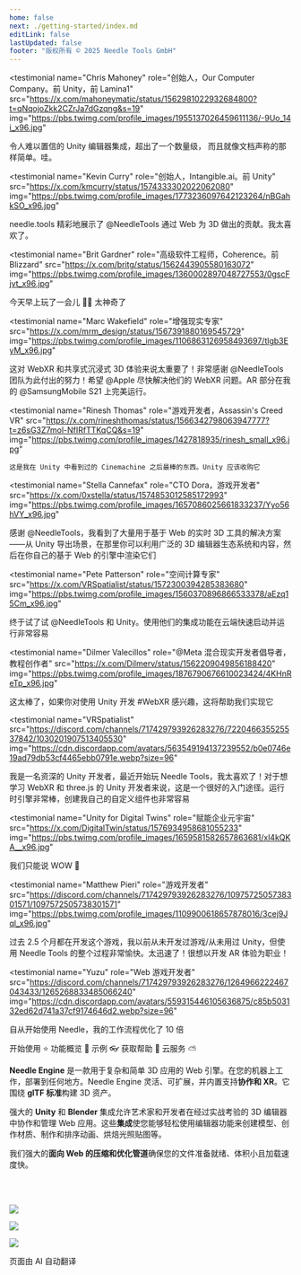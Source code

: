 ```yaml
---
home: false
next: ./getting-started/index.md
editLink: false
lastUpdated: false
footer: "版权所有 © 2025 Needle Tools GmbH"
---
```


<discountbanner fallback_image="/docs/imgs/banner.webp" />

<quoteslides>

<testimonial
  name="Chris Mahoney"
  role="创始人，Our Computer Company。前 Unity，前 Lamina1"
  src="https://x.com/mahoneymatic/status/1562981022932684800?t=qNqojoZkk2CZrJa7dGzqng&s=19"
  img="https://pbs.twimg.com/profile_images/1955137026459611136/-9Uo_14i_x96.jpg"
>
令人难以置信的 Unity 编辑器集成，超出了一个数量级，
而且就像文档声称的那样简单。哇。
</testimonial>

<testimonial
  name="Kevin Curry"
  role="创始人，Intangible.ai。前 Unity"
  src="https://x.com/kmcurry/status/1574333302022062080"
  img="https://pbs.twimg.com/profile_images/1773236097642123264/nBGahkSO_x96.jpg"
>
needle.tools 精彩地展示了 @NeedleTools 通过 Web 为 3D 做出的贡献。我太喜欢了。
</testimonial>

<testimonial
  name="Brit Gardner"
  role="高级软件工程师，Coherence。前 Blizzard"
  src="https://x.com/britg/status/1562443905580163072"
  img="https://pbs.twimg.com/profile_images/1360002897048727553/0gscFjvt_x96.jpg"
>
今天早上玩了一会儿 🤯🤯 太神奇了
</testimonial>

<testimonial
  name="Marc Wakefield"
  role="增强现实专家"
  src="https://x.com/mrm_design/status/1567391880169545729"
  img="https://pbs.twimg.com/profile_images/1106863126958493697/tlgb3EyM_x96.jpg"
>
这对 WebXR 和共享式沉浸式 3D 体验来说太重要了！非常感谢 @NeedleTools 团队为此付出的努力！希望 @Apple
尽快解决他们的 WebXR 问题。AR 部分在我的 @SamsungMobile S21 上完美运行。
</testimonial>

<testimonial
  name="Rinesh Thomas"
  role="游戏开发者，Assassin's Creed VR"
  src="https://x.com/rineshthomas/status/1566342798063947777?t=z6sG3Z7mol-NfIRfTTKqCQ&s=19"
  img="https://pbs.twimg.com/profile_images/1427818935/rinesh_small_x96.jpg"
>
    这是我在 Unity 中看到过的 Cinemachine 之后最棒的东西。Unity 应该收购它
</testimonial>

<testimonial
  name="Stella Cannefax"
  role="CTO Dora，游戏开发者"
  src="https://x.com/0xstella/status/1574853012585172993"
  img="https://pbs.twimg.com/profile_images/1657086025661833237/Yyo56hVY_x96.jpg"
>
感谢 @NeedleTools，我看到了大量用于基于 Web 的实时 3D 工具的解决方案——从 Unity 导出场景，在那里你可以利用广泛的 3D 编辑器生态系统和内容，然后在你自己的基于 Web 的引擎中渲染它们
</testimonial>

<testimonial
  name="Pete Patterson"
  role="空间计算专家"
  src="https://x.com/VRSpatialist/status/1572300394285383680"
  img="https://pbs.twimg.com/profile_images/1560370896866533378/aEzq15Cm_x96.jpg"
>
终于试了试 @NeedleTools 和 Unity。使用他们的集成功能在云端快速启动并运行非常容易
</testimonial>

<testimonial
  name="Dilmer Valecillos"
  role="@Meta 混合现实开发者倡导者，教程创作者"
  src="https://x.com/Dilmerv/status/1562209049856188420"
  img="https://pbs.twimg.com/profile_images/1876790676610023424/4KHnReTp_x96.jpg"
>
 这太棒了，如果你对使用 Unity 开发 #WebXR 感兴趣，这将帮助我们实现它
</testimonial>

<testimonial
  name="VRSpatialist"
  src="https://discord.com/channels/717429793926283276/722046635525537842/1030201907513405530"
  img="https://cdn.discordapp.com/avatars/563549194137239552/b0e0746e19ad79db53cf4465ebb0791e.webp?size=96"
>
 我是一名资深的 Unity 开发者，最近开始玩 Needle Tools，我太喜欢了！对于想学习 WebXR 和 three.js 的 Unity 开发者来说，这是一个很好的入门途径。运行时引擎非常棒，创建我自己的自定义组件也非常容易
</testimonial>

<testimonial
  name="Unity for Digital Twins"
  role="赋能企业元宇宙"
  src="https://x.com/DigitalTwin/status/1576934958681055233"
  img="https://pbs.twimg.com/profile_images/1659581582657863681/xl4kQKA__x96.jpg"
>
我们只能说 WOW 🤩
</testimonial>

<testimonial
  name="Matthew Pieri"
  role="游戏开发者"
  src="https://discord.com/channels/717429793926283276/1097572505738301571/1097572505738301571"
  img="https://pbs.twimg.com/profile_images/1109900618657878016/3cej9Jql_x96.jpg"
>
过去 2.5 个月都在开发这个游戏，我以前从未开发过游戏/从未用过 Unity，但使用 Needle Tools 的整个过程非常愉快。太迅速了！很想以开发 AR 体验为职业！
</testimonial>

<testimonial
  name="Yuzu"
  role="Web 游戏开发者"
  src="https://discord.com/channels/717429793926283276/1264966222467043433/1265268833485066240"
  img="https://cdn.discordapp.com/avatars/559315446105636875/c85b503132ed62d741a37cf9174646d2.webp?size=96"
>
自从开始使用 Needle，我的工作流程优化了 10 倍
</testimonial>

</quoteslides>

<actiongroup>
    <action href="getting-started/">
    开始使用 ⭐
    </action>
    <action href="features-overview">
    功能概览 🎨
    </action>
    <action href="https://engine.needle.tools/samples?utm_source=needle_docs&utm_content=actionbutton">
    示例 👓
    </action>
    <action subtitle="AI 支持" href="https://forum.needle.tools?utm_source=needle_docs&utm_content=actionbutton">
    获取帮助 💬
    </action>
    <action href="https://cloud.needle.tools">
    云服务 ⛅️
    </action>
</actiongroup>

**Needle Engine** 是一款用于复杂和简单 3D 应用的 Web 引擎。在您的机器上工作，部署到任何地方。Needle Engine 灵活、可扩展，并内置支持**协作和 XR**。它围绕 **glTF 标准**构建 3D 资产。

强大的 **Unity** 和 **Blender** 集成允许艺术家和开发者在经过实战考验的 3D 编辑器中协作和管理 Web 应用。这些**集成**使您能够轻松使用编辑器功能来创建模型、创作材质、制作和排序动画、烘焙光照贴图等。

我们强大的**面向 Web 的压缩和优化管道**确保您的文件准备就绪、体积小且加载速度快。

<!-- <video-embed src="https://www.youtube.com/watch?v=p83q4siNeWo" /> -->

<br/>
<br/>

<actiongroup>

<a class="no-external-link-icon" href="https://www.npmjs.com/package/@needle-tools/engine"><img src="https://img.shields.io/npm/v/@needle-tools/engine?style=flat&colorA=ddd&colorB=ddd"/></a>

<a class="no-external-link-icon" href="https://engine.needle.tools/docs/getting-started/"><img src="https://img.shields.io/npm/dt/@needle-tools/engine.svg?style=flat&colorA=ddd&colorB=ddd"/></a>

<a class="no-external-link-icon" href="https://discord.needle.tools"><img src="https://img.shields.io/discord/717429793926283276?style=flat&colorA=ddd&colorB=ddd&label=discord&logo=discord&logoColor=ffffff"></a>

</actiongroup>

<p></p>
<copyright></copyright>

<ClientOnly>
<removeserviceworker/>
</ClientOnly>

页面由 AI 自动翻译